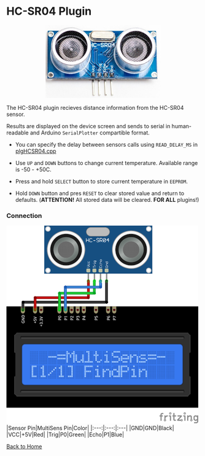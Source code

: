 # HC-SR04 Plugin
<p align="center"><img src="HC-SR04.png"/></p>

The HC-SR04 plugin recieves distance information from the HC-SR04 sensor.

Results are displayed on the device screen and sends to serial in human-readable and 
Arduino `SerialPlotter` compartible format.

* You can specify the delay between sensors calls using `READ_DELAY_MS` 
  in [plgHCSR04.cpp](/plgHCSR04.cpp)

* Use `UP` and `DOWN` buttons to change current temperature. Available range is -50 - +50C. 

* Press and hold `SELECT` button to store current temperature in `EEPROM`.

* Hold `DOWN` button and pres `RESET` to clear stored value and return to defaults. 
  (**ATTENTION!** All stored data will be cleared. **FOR ALL** plugins!)

### Connection
![HC-SR04Connection](HC-SR04-CONN.png)
|Sensor Pin|MultiSens Pin|Color|
|:---:|:---:|:---|
|GND|GND|Black|
|VCC|+5V|Red|
|Trig|P0|Green|
|Echo|P1|Blue|




[Back to Home](/#supported-devices)

